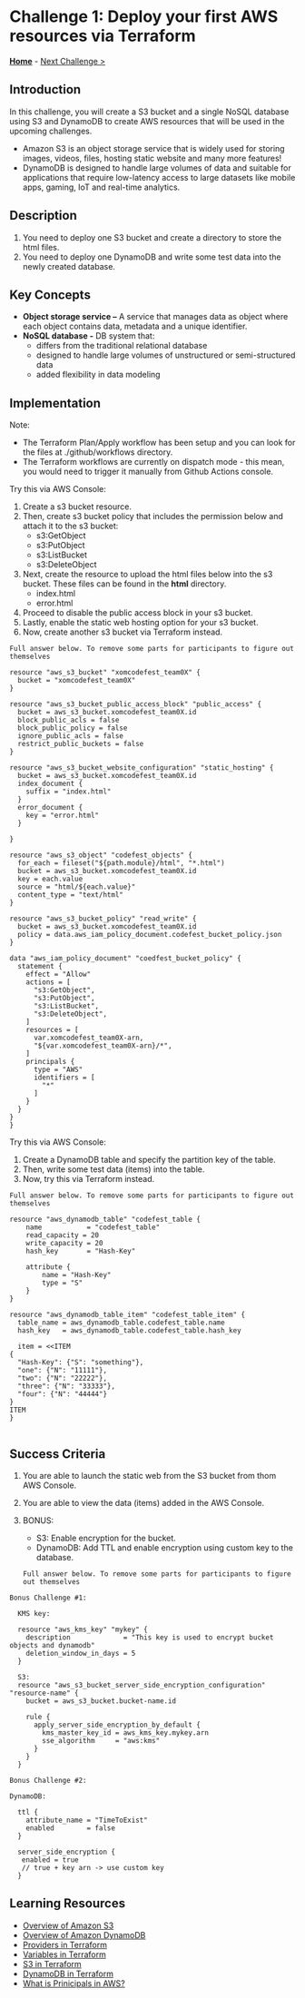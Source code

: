 # Challenge 1: Deploy your first AWS resources via Terraform

**[Home](../README.md)** - [Next Challenge &gt;](./Challenge-02.md)

## Introduction

In this challenge, you will create a S3 bucket and a single NoSQL database using S3 and DynamoDB to create AWS resources that will be used in the upcoming challenges. 
  - Amazon S3 is an object storage service that is widely used for storing images, videos, files, hosting static website and many more features!
  - DynamoDB is designed to handle large volumes of data and suitable for applications that require low-latency access to large datasets like mobile apps, gaming, IoT and real-time analytics. 


## Description

1. You need to deploy one S3 bucket and create a directory to store the html files.
2. You need to deploy one DynamoDB and write some test data into the newly created database.

## Key Concepts

- **Object storage service –** A service that manages data as object where each object contains data, metadata and a unique identifier.
- **NoSQL database -** DB system that:
  - differs from the traditional relational database
  - designed to handle large volumes of unstructured or semi-structured data
  - added flexibility in data modeling

## Implementation

Note: 
- The Terraform Plan/Apply workflow has been setup and you can look for the files at ./github/workflows directory.
- The Terraform workflows are currently on dispatch mode - this mean, you would need to trigger it manually from Github Actions console.

Try this via AWS Console:

1. Create a s3 bucket resource.
2. Then, create s3 bucket policy that includes the permission below and attach it to the s3 bucket:
   - s3:GetObject
   - s3:PutObject
   - s3:ListBucket
   - s3:DeleteObject
3. Next, create the resource to upload the html files below into the s3 bucket. These files can be found in the **html** directory.
   - index.html
   - error.html
4. Proceed to disable the public access block in your s3 bucket.
5. Lastly, enable the static web hosting option for your s3 bucket.
6. Now, create another s3 bucket via Terraform instead.

   
`Full answer below. To remove some parts for participants to figure out themselves`

```
resource "aws_s3_bucket" "xomcodefest_team0X" {
  bucket = "xomcodefest_team0X"
}

resource "aws_s3_bucket_public_access_block" "public_access" {
  bucket = aws_s3_bucket.xomcodefest_team0X.id
  block_public_acls = false
  block_public_policy = false
  ignore_public_acls = false
  restrict_public_buckets = false
}

resource "aws_s3_bucket_website_configuration" "static_hosting" {
  bucket = aws_s3_bucket.xomcodefest_team0X.id
  index_document {
    suffix = "index.html"
  } 
  error_document {
    key = "error.html"
  }
  
}

resource "aws_s3_object" "codefest_objects" {
  for_each = fileset("${path.module}/html", "*.html")
  bucket = aws_s3_bucket.xomcodefest_team0X.id
  key = each.value
  source = "html/${each.value}"
  content_type = "text/html"
}

resource "aws_s3_bucket_policy" "read_write" {
  bucket = aws_s3_bucket.xomcodefest_team0X.id
  policy = data.aws_iam_policy_document.codefest_bucket_policy.json
}

data "aws_iam_policy_document" "coedfest_bucket_policy" {
  statement {
    effect = "Allow"
    actions = [
      "s3:GetObject",
      "s3:PutObject",
      "s3:ListBucket",
      "s3:DeleteObject",
    ]
    resources = [
      var.xomcodefest_team0X-arn,
      "${var.xomcodefest_team0X-arn}/*",
    ]
    principals {
      type = "AWS"
      identifiers = [
        "*"
      ]
    }
  }
}
}
```

Try this via AWS Console:

1. Create a DynamoDB table and specify the partition key of the table.
2. Then, write some test data (items) into the table.
3. Now, try this via Terraform instead.

`Full answer below. To remove some parts for participants to figure out themselves`

```
resource "aws_dynamodb_table" "codefest_table {
    name           = "codefest_table"
    read_capacity = 20
    write_capacity = 20
    hash_key       = "Hash-Key"

    attribute {
        name = "Hash-Key"
        type = "S"
    }
}

resource "aws_dynamodb_table_item" "codefest_table_item" {
  table_name = aws_dynamodb_table.codefest_table.name
  hash_key   = aws_dynamodb_table.codefest_table.hash_key

  item = <<ITEM
{
  "Hash-Key": {"S": "something"},
  "one": {"N": "11111"},
  "two": {"N": "22222"},
  "three": {"N": "33333"},
  "four": {"N": "44444"}
}
ITEM
}


```

   
## Success Criteria

1. You are able to launch the static web from the S3 bucket from thom AWS Console.
2. You are able to view the data (items) added in the AWS Console. 
3. BONUS:
   - S3: Enable encryption for the bucket.
   - DynamoDB: Add TTL and enable encryption using custom key to the database.
     
   `Full answer below. To remove some parts for participants to figure out themselves`

```
Bonus Challenge #1:

  KMS key:

  resource "aws_kms_key" "mykey" {
    description             = "This key is used to encrypt bucket objects and dynamodb"
    deletion_window_in_days = 5
  }

  S3:
  resource "aws_s3_bucket_server_side_encryption_configuration" "resource-name" {
    bucket = aws_s3_bucket.bucket-name.id
  
    rule {
      apply_server_side_encryption_by_default {
        kms_master_key_id = aws_kms_key.mykey.arn
        sse_algorithm     = "aws:kms"
      }
    }
  }
```

```
Bonus Challenge #2:

DynamoDB:

  ttl {
    attribute_name = "TimeToExist"
    enabled        = false
  }

  server_side_encryption {
   enabled = true 
   // true + key arn -> use custom key
  }

```

## Learning Resources

* [Overview of Amazon S3](https://docs.aws.amazon.com/AmazonS3/latest/userguide/UsingBucket.html)
* [Overview of Amazon DynamoDB](https://docs.aws.amazon.com/prescriptive-guidance/latest/modernization-rdbms-dynamodb/overview.html)
* [Providers in Terraform](https://registry.terraform.io/providers/hashicorp/aws/latest)
* [Variables in Terraform](https://developer.hashicorp.com/terraform/language/values/variables)
* [S3 in Terraform](https://registry.terraform.io/providers/hashicorp/aws/latest/docs/resources/s3_bucket)
* [DynamoDB in Terraform](https://registry.terraform.io/providers/hashicorp/aws/latest/docs/resources/dynamodb_table)
* [What is Prinicipals in AWS?](https://docs.aws.amazon.com/IAM/latest/UserGuide/reference_policies_elements_principal.html)

